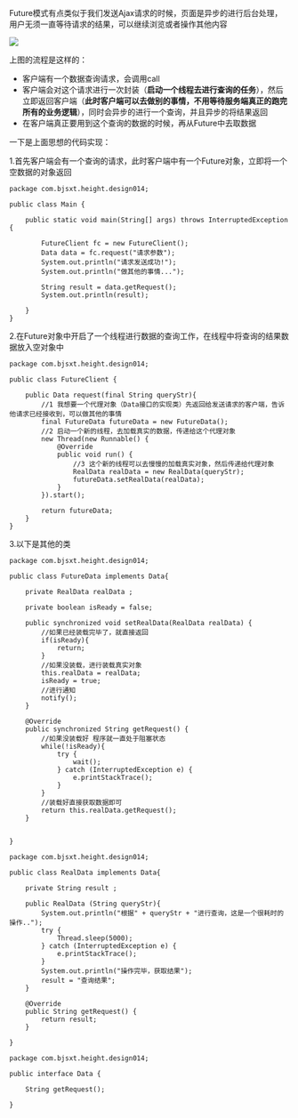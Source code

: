 Future模式有点类似于我们发送Ajax请求的时候，页面是异步的进行后台处理，用户无须一直等待请求的结果，可以继续浏览或者操作其他内容

![](/Users/chenyansong/Documents/note/images/multiThread/future.png)

上图的流程是这样的：
* 客户端有一个数据查询请求，会调用call
* 客户端会对这个请求进行一次封装（**启动一个线程去进行查询的任务**），然后立即返回客户端（**此时客户端可以去做别的事情，不用等待服务端真正的跑完所有的业务逻辑**），同时会异步的进行一个查询，并且异步的将结果返回
* 在客户端真正要用到这个查询的数据的时候，再从Future中去取数据


一下是上面思想的代码实现：


1.首先客户端会有一个查询的请求，此时客户端中有一个Future对象，立即将一个空数据的对象返回

```
package com.bjsxt.height.design014;

public class Main {

	public static void main(String[] args) throws InterruptedException {
		
		FutureClient fc = new FutureClient();
		Data data = fc.request("请求参数");
		System.out.println("请求发送成功!");
		System.out.println("做其他的事情...");
		
		String result = data.getRequest();
		System.out.println(result);
		
	}
}

```

2.在Future对象中开启了一个线程进行数据的查询工作，在线程中将查询的结果数据放入空对象中

```
package com.bjsxt.height.design014;

public class FutureClient {

	public Data request(final String queryStr){
		//1 我想要一个代理对象（Data接口的实现类）先返回给发送请求的客户端，告诉他请求已经接收到，可以做其他的事情
		final FutureData futureData = new FutureData();
		//2 启动一个新的线程，去加载真实的数据，传递给这个代理对象
		new Thread(new Runnable() {
			@Override
			public void run() {
				//3 这个新的线程可以去慢慢的加载真实对象，然后传递给代理对象
				RealData realData = new RealData(queryStr);
				futureData.setRealData(realData);
			}
		}).start();
		
		return futureData;
	}
}

```

3.以下是其他的类

```
package com.bjsxt.height.design014;

public class FutureData implements Data{

	private RealData realData ;
	
	private boolean isReady = false;
	
	public synchronized void setRealData(RealData realData) {
		//如果已经装载完毕了，就直接返回
		if(isReady){
			return;
		}
		//如果没装载，进行装载真实对象
		this.realData = realData;
		isReady = true;
		//进行通知
		notify();
	}
	
	@Override
	public synchronized String getRequest() {
		//如果没装载好 程序就一直处于阻塞状态
		while(!isReady){
			try {
				wait();
			} catch (InterruptedException e) {
				e.printStackTrace();
			}
		}
		//装载好直接获取数据即可
		return this.realData.getRequest();
	}


}

```


```
package com.bjsxt.height.design014;

public class RealData implements Data{

	private String result ;
	
	public RealData (String queryStr){
		System.out.println("根据" + queryStr + "进行查询，这是一个很耗时的操作..");
		try {
			Thread.sleep(5000);
		} catch (InterruptedException e) {
			e.printStackTrace();
		}
		System.out.println("操作完毕，获取结果");
		result = "查询结果";
	}
	
	@Override
	public String getRequest() {
		return result;
	}

}

```


```
package com.bjsxt.height.design014;

public interface Data {

	String getRequest();

}

```







